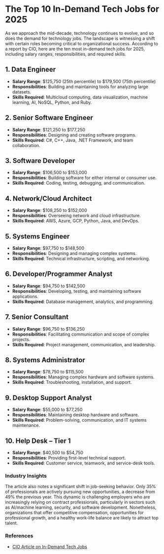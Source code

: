 # The Top 10 In-Demand Tech Jobs for 2025

As we approach the mid-decade, technology continues to evolve, and so does the demand for technology jobs. The landscape is witnessing a shift with certain roles becoming critical to organizational success. According to a report by CIO, here are the ten most in-demand tech jobs for 2025, including salary ranges, responsibilities, and required skills.

## 1. Data Engineer
- **Salary Range**: $125,750 (25th percentile) to $179,500 (75th percentile)
- **Responsibilities**: Building and maintaining tools for analyzing large datasets.
- **Skills Required**: Multicloud computing, data visualization, machine learning, AI, NoSQL, Python, and Ruby.

## 2. Senior Software Engineer
- **Salary Range**: $121,250 to $177,250
- **Responsibilities**: Designing and creating software programs.
- **Skills Required**: C#, C++, Java, .NET Framework, and team collaboration.

## 3. Software Developer
- **Salary Range**: $106,500 to $153,000
- **Responsibilities**: Building software for either internal or consumer use.
- **Skills Required**: Coding, testing, debugging, and communication.

## 4. Network/Cloud Architect
- **Salary Range**: $108,250 to $152,000
- **Responsibilities**: Overseeing network and cloud infrastructure.
- **Skills Required**: AWS, Azure, GCP, Python, Java, and DevOps.

## 5. Systems Engineer
- **Salary Range**: $97,750 to $148,500
- **Responsibilities**: Designing and managing complex systems.
- **Skills Required**: Technical infrastructure, scripting, and networking.

## 6. Developer/Programmer Analyst
- **Salary Range**: $94,750 to $142,500
- **Responsibilities**: Developing, testing, and maintaining software applications.
- **Skills Required**: Database management, analytics, and programming.

## 7. Senior Consultant
- **Salary Range**: $96,750 to $136,250
- **Responsibilities**: Facilitating communication and scope of complex projects.
- **Skills Required**: Project management, communication, and leadership.

## 8. Systems Administrator
- **Salary Range**: $78,750 to $115,500
- **Responsibilities**: Managing complex hardware and software systems.
- **Skills Required**: Troubleshooting, installation, and support.

## 9. Desktop Support Analyst
- **Salary Range**: $55,000 to $77,250
- **Responsibilities**: Maintaining desktop hardware and software.
- **Skills Required**: Problem-solving, communication, and IT systems maintenance.

## 10. Help Desk – Tier 1
- **Salary Range**: $40,500 to $54,750
- **Responsibilities**: Providing first-level technical support.
- **Skills Required**: Customer service, teamwork, and service-desk tools.

### Industry Insights
The article also notes a significant shift in job-seeking behavior. Only 35% of professionals are actively pursuing new opportunities, a decrease from 49% the previous year. This dynamic is challenging employers who are increasingly relying on contract professionals, particularly in sectors such as AI/machine learning, security, and software development. Nonetheless, organizations that offer competitive compensation, opportunities for professional growth, and a healthy work-life balance are likely to attract top talent.

### References
- [CIO Article on In-Demand Tech Jobs](https://www.cio.com/article/230935/hiring-the-most-in-demand-tech-jobs-for-2021.html)

